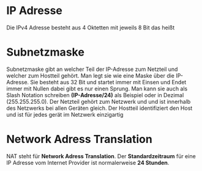 # IP Adresse 
Die IPv4 Adresse besteht aus 4 Oktetten mit jeweils 8 Bit das heißt 
# Subnetzmaske
Subnetzmaske gibt an welcher Teil der IP-Adresse zum Netzteil und welcher zum Hostteil gehört. Man legt sie wie eine Maske über die IP-Adresse. Sie besteht aus 32 Bit und startet immer mit Einsen und Endet immer mit Nullen dabei gibt es nur einen Sprung. Man kann sie auch als Slash Notation schreiben **(IP-Adresse/24)** als Beispiel oder in Dezimal (255.255.255.0).
Der Netzteil gehört zum Netzwerk und und ist innerhalb des Netzwerks bei allen Geräten gleich.
Der Hostteil identifiziert den Host und ist für jedes gerät im Netzwerk einzigartig
# Network Adress Translation
NAT steht für **Network Adress Translation**.
Der **Standardzeitraum** für eine IP Adresse vom Internet Provider ist normalerweise **24 Stunden**.
